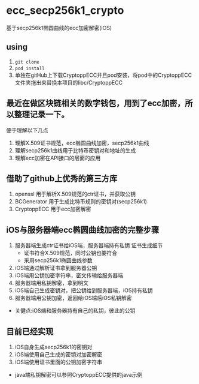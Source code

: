 # ecc_secp256k1_crypto

基于secp256k1椭圆曲线的ecc加密解密(iOS)

## using
1. `git clone`
2. `pod install`
2. 单独在gitHub上下载CryptoppECC并且pod安装，将pod中的CryptoppECC文件夹拖出来替换本项目的libc/CryptoppECC

## 最近在做区块链相关的数字钱包，用到了ecc加密，所以整理记录一下。
便于理解以下几点
1. 理解X.509证书规范，ecc椭圆曲线加密，secp256k1曲线
2. 理解secp256k1曲线用于比特币密钥对和地址的生成
3. 理解ecc加密在API接口的层面的应用

## 借助了github上优秀的第三方库
1. openssl 用于解析X.509规范的ctr证书，并获取公钥
2. BCGenerator 用于生成比特币规则的密钥对(secp256k1)
3. CryptoppECC 用于ecc加密解密

## iOS与服务器端ecc椭圆曲线加密的完整步骤
1. 服务器端生成ctr证书给iOS端，服务器端持有私钥
   证书生成细节
   - 证书符合X.509规范，同时公钥也要符合
   - 采用secp256k1椭圆曲线参数
2. iOS端通过解析证书拿到服务器公钥
3. iOS端用公钥加密字符串，密文传输给服务器端
4. 服务器端用私钥解密，拿到明文
5. iOS端自己生成密钥对，把公钥给到服务器端，iOS持有私钥
6. 服务器端用公钥加密，返回给iOS端后iOS私钥解密

* 关健点:iOS端和服务器持有自己的私钥，彼此的公钥

## 目前已经实现
1. iOS自身生成secp256k1的密钥对
2. iOS端使用自己生成的密钥对加密解密
3. iOS端使用证书里面的公钥加密字符串
* java端私钥解密可以参照CryptoppECC提供的java示例
